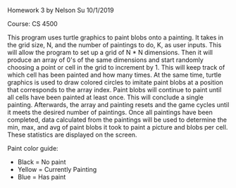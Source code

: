 Homework 3 by Nelson Su 10/1/2019

Course: CS 4500

This program uses turtle graphics to paint blobs onto a painting. It takes in the grid size, N, and the number of
paintings to do, K, as user inputs. This will allow the program to set up a grid of N * N dimensions. Then it will
produce an array of 0's of the same dimensions and start randomly choosing a point or cell in the grid to increment
by 1. This will keep track of which cell has been painted and how many times. At the same time, turtle graphics
is used to draw colored circles to imitate paint blobs at a position that corresponds to the array index. Paint
blobs will continue to paint until all cells have been painted at least once. This will conclude a single painting.
Afterwards, the array and painting resets and the game cycles until it meets the desired number of paintings.
Once all paintings have been completed, data calculated from the paintings will be used to determine the
min, max, and avg of paint blobs it took to paint a picture and blobs per cell. These statistics are displayed
on the screen.

Paint color guide:
- Black = No paint
- Yellow = Currently Painting
- Blue = Has paint
